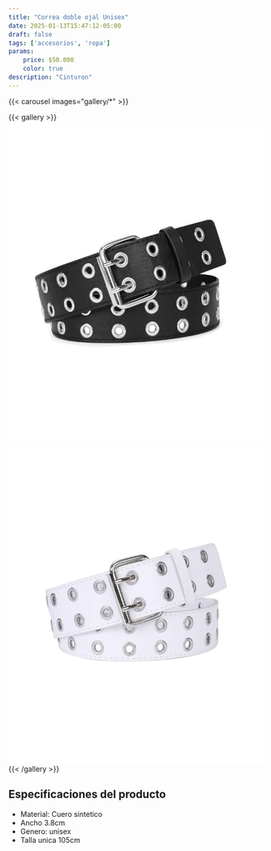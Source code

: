 ```yaml
---
title: "Correa doble ojal Unisex"
date: 2025-01-13T15:47:12-05:00
draft: false
tags: ['accesorios', 'ropa']
params:
    price: $50.000
    color: true
description: "Cinturon"
---
```


{{< carousel images="gallery/*" >}}
<p>  </p>
{{< gallery >}}
  <img src="gallery/01.png" class="grid-w25 md:grid-w20 xl:grid-w15" />
  <img src="gallery/02.png" class="grid-w25 md:grid-w20 xl:grid-w15" />
{{< /gallery >}}
<p>  </p>

## Especificaciones del producto
- Material: Cuero sintetico
- Ancho 3.8cm
- Genero: unisex
- Talla unica 105cm


